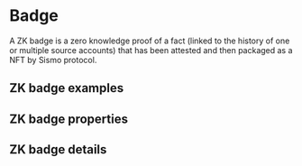 # Badge

A ZK badge is a zero knowledge proof of a fact (linked to the history of one or multiple source accounts) that has been attested and then packaged as a NFT by Sismo protocol.

## ZK badge examples

## ZK badge properties

## ZK badge details

